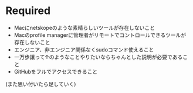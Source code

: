# Required
* Macにnetskopeのような素晴らしいツールが存在しないこと
* Macのprofile managerに管理者がリモートでコントロールできるツールが存在しないこと
* エンジニア、非エンジニア関係なくsudoコマンド使えること
* 一万歩譲って↑のようなことやりたいならちゃんとした説明が必要であること
* GitHubをフルでアクセスできること

(また思い付いたら足していく)
